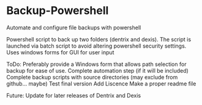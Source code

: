 # Backup-Powershell
Automate and configure file backups with powershell

Powershell script to back up two folders (dentrix and dexis). The script is launched via batch script to avoid altering powershell security settings. Uses windows forms for GUI for user input

ToDo:
Preferably provide a Windows form that allows path selection for backup for ease of use.
Complete automation step (if it will be included)
Complete backup scripts with source directories (may exclude from github... maybe)
Test final version
Add Liscence
Make a proper readme file

Future:
Update for later releases of Dentrix and Dexis







